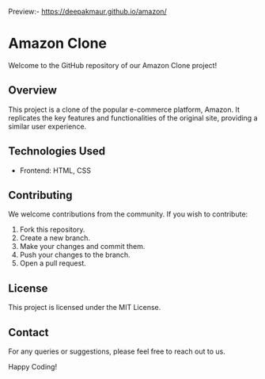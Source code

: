 
Preview:- https://deepakmaur.github.io/amazon/


# Amazon Clone

Welcome to the GitHub repository of our Amazon Clone project!

## Overview

This project is a clone of the popular e-commerce platform, Amazon. It replicates the key features and functionalities of the original site, providing a similar user experience.





## Technologies Used

- Frontend: HTML, CSS


## Contributing

We welcome contributions from the community. If you wish to contribute:

1. Fork this repository.
2. Create a new branch.
3. Make your changes and commit them.
4. Push your changes to the branch.
5. Open a pull request.

## License

This project is licensed under the MIT License.

## Contact

For any queries or suggestions, please feel free to reach out to us.

Happy Coding!
```.
